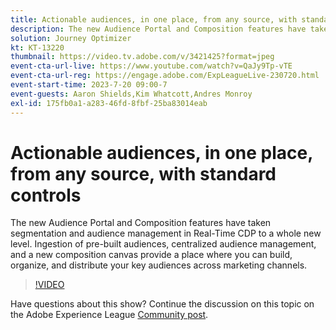 ```yaml
---
title: Actionable audiences, in one place​, from any source, with standard controls
description: The new Audience Portal and Composition features have taken segmentation and audience management in Real-Time CDP to a whole new level. Ingestion of pre-built audiences, centralized audience management, and a new composition canvas provide a place where you can build, organize, and distribute your key audiences across marketing channels.
solution: Journey Optimizer
kt: KT-13220
thumbnail: https://video.tv.adobe.com/v/3421425?format=jpeg
event-cta-url-live: https://www.youtube.com/watch?v=QaJy9Tp-vTE
event-cta-url-reg: https://engage.adobe.com/ExpLeagueLive-230720.html
event-start-time: 2023-7-20 09:00-7
event-guests: Aaron Shields,Kim Whatcott,Andres Monroy
exl-id: 175fb0a1-a283-46fd-8fbf-25ba83014eab
---
```

# Actionable audiences, in one place​, from any source, with standard controls

The new Audience Portal and Composition features have taken segmentation and audience management in Real-Time CDP to a whole new level. Ingestion of pre-built audiences, centralized audience management, and a new composition canvas provide a place where you can build, organize, and distribute your key audiences across marketing channels.

>[!VIDEO](https://video.tv.adobe.com/v/3421425/?quality=12&learn=on)

Have questions about this show? Continue the discussion on this topic on the Adobe Experience League [Community post](https://experienceleaguecommunities.adobe.com/t5/adobe-experience-platform/experience-league-live-post-session-discussion-actionable/m-p/607073#M366).
